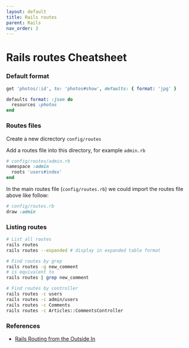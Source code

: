 ```yaml
---
layout: default
title: Rails routes
parent: Rails
nav_order: 3
---
```


# Rails routes Cheatsheet

### Default format

```rb
get 'photos/:id', to: 'photos#show', defaults: { format: 'jpg' }

defaults format: :json do
  resources :photos
end
```

### Routes files

Create a new dicrectory `config/routes`

Add a routes file into this directory, for example `admin.rb`

```rb
# config/routes/admin.rb
namespace :admin
  roots 'users#index'
end
```

In the main routes file (`config/routes.rb`) we could import the routes file above like follow:

```rb
# config/routes.rb
draw :admin
```

### Listing routes

```sh
# List all routes
rails routes
rails routes --expanded # display in expanded table format

# Find routes by grep
rails routes -g new_comment
# is equivalent to
rails routes | grep new_comment

# Find routes by controller
rails routes -c users
rails routes -c admin/users
rails routes -c Comments
rails routes -c Articles::CommentsController
```

### References

- [Rails Routing from the Outside In](https://edgeguides.rubyonrails.org/routing.html)
